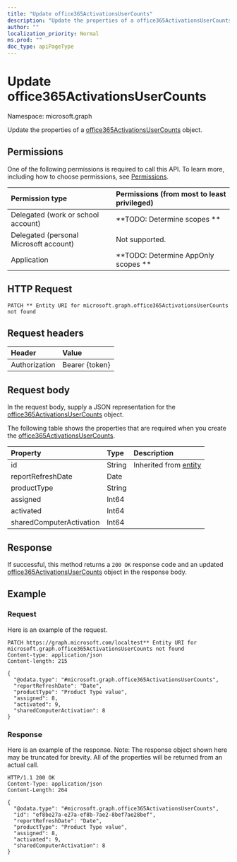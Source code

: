 ```yaml
---
title: "Update office365ActivationsUserCounts"
description: "Update the properties of a office365ActivationsUserCounts object."
author: ""
localization_priority: Normal
ms.prod: ""
doc_type: apiPageType
---
```


# Update office365ActivationsUserCounts

Namespace: microsoft.graph

Update the properties of a [office365ActivationsUserCounts](../resources/office365activationsusercounts.md) object.

## Permissions
One of the following permissions is required to call this API. To learn more, including how to choose permissions, see [Permissions](/concepts/permissions-reference.md).

|Permission type|Permissions (from most to least privileged)|
|:---|:---|
|Delegated (work or school account)|**TODO: Determine scopes **|
|Delegated (personal Microsoft account)|Not supported.|
|Application|**TODO: Determine AppOnly scopes **|

## HTTP Request
<!-- {
  "blockType": "ignored"
}
-->
``` http
PATCH ** Entity URI for microsoft.graph.office365ActivationsUserCounts not found
```

## Request headers
|Header|Value|
|:---|:---|
|Authorization|Bearer {token}|

## Request body
In the request body, supply a JSON representation for the [office365ActivationsUserCounts](../resources/office365activationsusercounts.md) object.

The following table shows the properties that are required when you create the [office365ActivationsUserCounts](../resources/office365activationsusercounts.md).

|Property|Type|Description|
|:---|:---|:---|
|id|String| Inherited from [entity](../resources/entity.md)|
|reportRefreshDate|Date||
|productType|String||
|assigned|Int64||
|activated|Int64||
|sharedComputerActivation|Int64||



## Response
If successful, this method returns a `200 OK` response code and an updated [office365ActivationsUserCounts](../resources/office365activationsusercounts.md) object in the response body.

## Example

### Request
Here is an example of the request.
<!-- {
  "blockType": "request",
  "name": "update_office365activationsusercounts"
}
-->
``` http
PATCH https://graph.microsoft.com/localtest** Entity URI for microsoft.graph.office365ActivationsUserCounts not found
Content-type: application/json
Content-length: 215

{
  "@odata.type": "#microsoft.graph.office365ActivationsUserCounts",
  "reportRefreshDate": "Date",
  "productType": "Product Type value",
  "assigned": 8,
  "activated": 9,
  "sharedComputerActivation": 8
}
```

### Response
Here is an example of the response. Note: The response object shown here may be truncated for brevity. All of the properties will be returned from an actual call.
<!-- {
  "blockType": "response",
  "truncated": true
}
-->
``` http
HTTP/1.1 200 OK
Content-Type: application/json
Content-Length: 264

{
  "@odata.type": "#microsoft.graph.office365ActivationsUserCounts",
  "id": "ef8be27a-e27a-ef8b-7ae2-8bef7ae28bef",
  "reportRefreshDate": "Date",
  "productType": "Product Type value",
  "assigned": 8,
  "activated": 9,
  "sharedComputerActivation": 8
}
```

